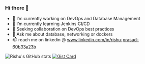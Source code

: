 ### Hi there 👋

- 🔭 I’m currently working on DevOps and Database Management 
- 🌱 I’m currently learning Jenkins CI/CD
- 👯 Seeking collaboration on DevOps best practices
- 💬 Ask me about database, networking or dockers
- 📫 reach me on linkedin @ www.linkedin.com/in/rishu-prasad-60b33a23b 


![Rishu's GitHub stats](https://github-readme-stats.vercel.app/api?username=Rishu0204&show_icons=true&theme=radical)
[![Gist Card](https://github-readme-stats.vercel.app/api/gist?id=bbfce31e0217a3689c8d961a356cb10d)](https://gist.github.com/Yizack/bbfce31e0217a3689c8d961a356cb10d/)
